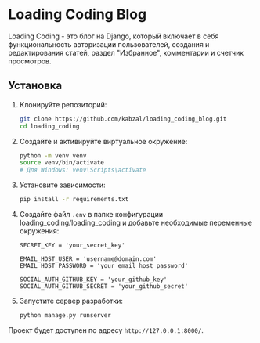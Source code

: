 # Loading Coding Blog

Loading Coding - это блог на Django, который включает в себя функциональность авторизации пользователей, создания и редактирования статей, раздел "Избранное", комментарии и счетчик просмотров.

## Установка

1. Клонируйте репозиторий:

    ```bash
    git clone https://github.com/kabzal/loading_coding_blog.git
    cd loading_coding
    ```

2. Создайте и активируйте виртуальное окружение:

    ```bash
    python -m venv venv
    source venv/bin/activate
    # Для Windows: venv\Scripts\activate
    ```

3. Установите зависимости:

    ```bash
    pip install -r requirements.txt
    ```

4. Создайте файл `.env` в папке конфигурации loading_coding/loading_coding и добавьте необходимые переменные окружения:

    ```plaintext
    SECRET_KEY = 'your_secret_key'

    EMAIL_HOST_USER = 'username@domain.com'
    EMAIL_HOST_PASSWORD = 'your_email_host_password'

    SOCIAL_AUTH_GITHUB_KEY = 'your_github_key'
    SOCIAL_AUTH_GITHUB_SECRET = 'your_github_secret'
    ```

5. Запустите сервер разработки:

    ```bash
    python manage.py runserver
    ```

Проект будет доступен по адресу `http://127.0.0.1:8000/`.

